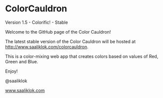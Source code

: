 # ColorCauldron
Version 1.5 - Colorific! - Stable

Welcome to the GitHub page of the Color Cauldron!

The latest stable version of the Color Cauldron will be hosted at http://www.saaliklok.com/colorcauldron.

This is a color-mixing web app that creates colors based on values of Red, Green and Blue.

Enjoy!

@saaliklok

www.saaliklok.com